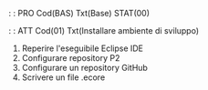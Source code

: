  :  : PRO Cod(BAS) Txt(Base) STAT(00)

 :  : ATT Cod(01) Txt(Installare ambiente di sviluppo)
01. Reperire l'eseguibile Eclipse IDE
02. Configurare repository P2
03. Configurare un repository GitHub
04. Scrivere un file .ecore
